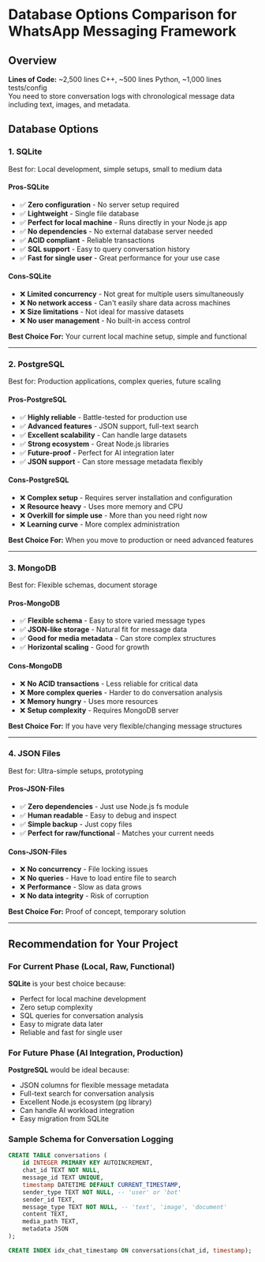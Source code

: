 # Database Options Comparison for WhatsApp Messaging Framework

## Overview

**Lines of Code:** ~2,500 lines C++, ~500 lines Python, ~1,000 lines tests/config  
You need to store conversation logs with chronological message data including text, images, and metadata.

## Database Options

### 1. SQLite

Best for: Local development, simple setups, small to medium data

#### Pros-SQLite

- ✅ **Zero configuration** - No server setup required
- ✅ **Lightweight** - Single file database
- ✅ **Perfect for local machine** - Runs directly in your Node.js app
- ✅ **No dependencies** - No external database server needed
- ✅ **ACID compliant** - Reliable transactions
- ✅ **SQL support** - Easy to query conversation history
- ✅ **Fast for single user** - Great performance for your use case

#### Cons-SQLite

- ❌ **Limited concurrency** - Not great for multiple users simultaneously
- ❌ **No network access** - Can't easily share data across machines
- ❌ **Size limitations** - Not ideal for massive datasets
- ❌ **No user management** - No built-in access control

**Best Choice For:** Your current local machine setup, simple and functional

---

### 2. PostgreSQL

Best for: Production applications, complex queries, future scaling

#### Pros-PostgreSQL

- ✅ **Highly reliable** - Battle-tested for production use
- ✅ **Advanced features** - JSON support, full-text search
- ✅ **Excellent scalability** - Can handle large datasets
- ✅ **Strong ecosystem** - Great Node.js libraries
- ✅ **Future-proof** - Perfect for AI integration later
- ✅ **JSON support** - Can store message metadata flexibly

#### Cons-PostgreSQL

- ❌ **Complex setup** - Requires server installation and configuration
- ❌ **Resource heavy** - Uses more memory and CPU
- ❌ **Overkill for simple use** - More than you need right now
- ❌ **Learning curve** - More complex administration

**Best Choice For:** When you move to production or need advanced features

---

### 3. MongoDB

Best for: Flexible schemas, document storage

#### Pros-MongoDB

- ✅ **Flexible schema** - Easy to store varied message types
- ✅ **JSON-like storage** - Natural fit for message data
- ✅ **Good for media metadata** - Can store complex structures
- ✅ **Horizontal scaling** - Good for growth

#### Cons-MongoDB

- ❌ **No ACID transactions** - Less reliable for critical data
- ❌ **More complex queries** - Harder to do conversation analysis
- ❌ **Memory hungry** - Uses more resources
- ❌ **Setup complexity** - Requires MongoDB server

**Best Choice For:** If you have very flexible/changing message structures

---

### 4. JSON Files

Best for: Ultra-simple setups, prototyping

#### Pros-JSON-Files

- ✅ **Zero dependencies** - Just use Node.js fs module
- ✅ **Human readable** - Easy to debug and inspect
- ✅ **Simple backup** - Just copy files
- ✅ **Perfect for raw/functional** - Matches your current needs

#### Cons-JSON-Files

- ❌ **No concurrency** - File locking issues
- ❌ **No queries** - Have to load entire file to search
- ❌ **Performance** - Slow as data grows
- ❌ **No data integrity** - Risk of corruption

**Best Choice For:** Proof of concept, temporary solution

---

## Recommendation for Your Project

### For Current Phase (Local, Raw, Functional)

**SQLite** is your best choice because:

- Perfect for local machine development
- Zero setup complexity
- SQL queries for conversation analysis
- Easy to migrate data later
- Reliable and fast for single user

### For Future Phase (AI Integration, Production)

**PostgreSQL** would be ideal because:

- JSON columns for flexible message metadata
- Full-text search for conversation analysis
- Excellent Node.js ecosystem (pg library)
- Can handle AI workload integration
- Easy migration from SQLite

### Sample Schema for Conversation Logging

```sql
CREATE TABLE conversations (
    id INTEGER PRIMARY KEY AUTOINCREMENT,
    chat_id TEXT NOT NULL,
    message_id TEXT UNIQUE,
    timestamp DATETIME DEFAULT CURRENT_TIMESTAMP,
    sender_type TEXT NOT NULL, -- 'user' or 'bot'
    sender_id TEXT,
    message_type TEXT NOT NULL, -- 'text', 'image', 'document'
    content TEXT,
    media_path TEXT,
    metadata JSON
);

CREATE INDEX idx_chat_timestamp ON conversations(chat_id, timestamp);
```
